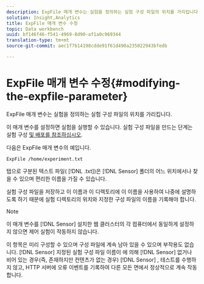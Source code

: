 ```yaml
---
description: ExpFile 매개 변수는 실험을 정의하는 실험 구성 파일의 위치를 가리킵니다.
solution: Insight,Analytics
title: ExpFile 매개 변수 수정
topic: Data workbench
uuid: bf146f46-f541-4969-8d90-af1a0c969344
translation-type: tm+mt
source-git-commit: aec1f7b14198cdde91f61d490a235022943bfedb

---
```



# ExpFile 매개 변수 수정{#modifying-the-expfile-parameter}

ExpFile 매개 변수는 실험을 정의하는 실험 구성 파일의 위치를 가리킵니다.

이 매개 변수를 설정하면 실험을 실행할 수 있습니다. 실험 구성 파일을 만드는 단계는 실험 구성 [및 배포를 참조하십시오](../../../home/c-undst-ctrld-exp/t-crt-ctrld-exp/c-cnfg-dply-exp.md#concept-50f1de0242904698937bb72b3ea1b429).

다음은 ExpFile 매개 변수의 예입니다.

```
ExpFile /home/experiment.txt
```

탭으로 구분된 텍스트 파일( [!DNL .txt])은 [!DNL Sensor] 폴더의 어느 위치에서나 찾을 수 있으며 편리한 이름을 가질 수 있습니다.

실험 구성 파일을 저장하고 이 이름과 이 디렉토리에 이 이름을 사용하여 나중에 설명하도록 하기 때문에 실험 디렉토리의 위치와 지정한 구성 파일의 이름을 기록해야 합니다.

>[!NOTE]
>
>이 매개 변수를 [!DNL Sensor] 설치한 웹 클러스터의 각 컴퓨터에서 동일하게 설정하지 않으면 제어 실험이 작동하지 않습니다.

이 항목은 미리 구성할 수 있으며 구성 파일에 계속 남아 있을 수 있으며 부작용도 없습니다. [!DNL Sensor] 지정된 실험 구성 파일 이름이 에 의해 [!DNL Sensor] 없거나 비어 있는 경우(즉, 존재하지만 컨텐츠가 없는 경우) [!DNL Sensor] , 테스트를 수행하지 않고, HTTP 서버에 오류 이벤트를 기록하여 다른 모든 면에서 정상적으로 계속 작동합니다.
